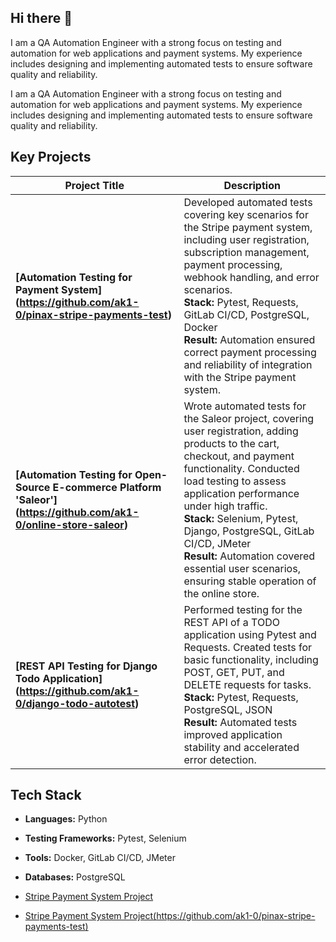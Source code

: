 ## Hi there 👋

I am a QA Automation Engineer with a strong focus on testing and automation for web applications and payment systems. My experience includes designing and implementing automated tests to ensure software quality and reliability.

I am a QA Automation Engineer with a strong focus on testing and automation for web applications and payment systems. My experience includes designing and implementing automated tests to ensure software quality and reliability.

## Key Projects

| Project Title                                                             | Description                                                                                                                                          |
|--------------------------------------------------------------------------|------------------------------------------------------------------------------------------------------------------------------------------------------|
| **[Automation Testing for Payment System] (https://github.com/ak1-0/pinax-stripe-payments-test)**                               | Developed automated tests covering key scenarios for the Stripe payment system, including user registration, subscription management, payment processing, webhook handling, and error scenarios. <br> **Stack:** Pytest, Requests, GitLab CI/CD, PostgreSQL, Docker <br> **Result:** Automation ensured correct payment processing and reliability of integration with the Stripe payment system. |
| **[Automation Testing for Open-Source E-commerce Platform 'Saleor'] (https://github.com/ak1-0/online-store-saleor)**   | Wrote automated tests for the Saleor project, covering user registration, adding products to the cart, checkout, and payment functionality. Conducted load testing to assess application performance under high traffic. <br> **Stack:** Selenium, Pytest, Django, PostgreSQL, GitLab CI/CD, JMeter <br> **Result:** Automation covered essential user scenarios, ensuring stable operation of the online store. |
| **[REST API Testing for Django Todo Application] (https://github.com/ak1-0/django-todo-autotest)**                        | Performed testing for the REST API of a TODO application using Pytest and Requests. Created tests for basic functionality, including POST, GET, PUT, and DELETE requests for tasks. <br> **Stack:** Pytest, Requests, PostgreSQL, JSON <br> **Result:** Automated tests improved application stability and accelerated error detection. |

## Tech Stack
- **Languages:** Python
- **Testing Frameworks:** Pytest, Selenium
- **Tools:** Docker, GitLab CI/CD, JMeter
- **Databases:** PostgreSQL

- [Stripe Payment System Project](https://github.com/ak1-0/pinax-stripe-payments-test)

- [Stripe Payment System Project(https://github.com/ak1-0/pinax-stripe-payments-test)](https://github.com/ak1-0/pinax-stripe-payments-test)
